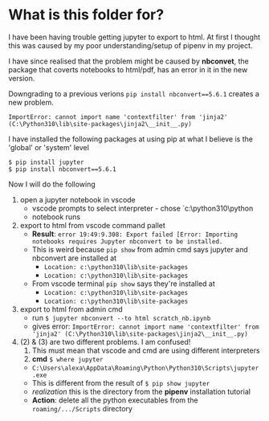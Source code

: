 # What is this folder for?
I have been having trouble getting jupyter to export to html. At first I thought this was caused by my poor understanding/setup of pipenv in my project.

I have since realised that the problem might be caused by **nbconvet**, the package that coverts notebooks to html/pdf, has an error in it in the new version.

Downgrading to a previous verions `pip install nbconvert==5.6.1` creates a new problem.
```
ImportError: cannot import name 'contextfilter' from 'jinja2' (C:\Python310\lib\site-packages\jinja2\__init__.py)
```

I have installed the following packages at using pip at what I believe is the 'global' or 'system' level
```
$ pip install jupyter
$ pip install nbconvert==5.6.1
```

Now I will do the following
1. open a jupyter notebook in vscode
   - vscode prompts to select interpreter - chose `c:\python310\python
   - notebook runs
2. export to html from vscode command pallet
   - **Result**: `error 19:49:9.308: Export failed [Error: Importing notebooks requires Jupyter nbconvert to be installed.`
   - This is weird because `pip show` from admin cmd says jupyter and nbconvert are installed at
     - `Location: c:\python310\lib\site-packages`
     - `Location: c:\python310\lib\site-packages`
   - From vscode terminal `pip show` says they're installed at
     - `Location: c:\python310\lib\site-packages`
     - `Location: c:\python310\lib\site-packages`
3. export to html from admin cmd
   - run `$ jupyter nbconvert --to html scratch_nb.ipynb`
   - gives error: `ImportError: cannot import name 'contextfilter' from 'jinja2' (C:\Python310\lib\site-packages\jinja2\__init__.py)`
4. (2) & (3) are two different problems. I am confused!
   1. This must mean that vscode and cmd are using different interpreters
   2. **cmd** `$ where jupyter`
     - `C:\Users\alexa\AppData\Roaming\Python\Python310\Scripts\jupyter.exe`
     - This is different from the result of `$ pip show jupyter`
     - *realization* this is the directory from the **pipenv** installation tutorial
     - **Action**: delete all the python executables from the `roaming/.../Scripts` directory